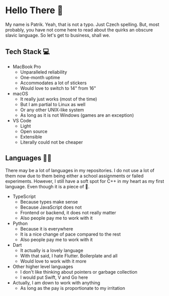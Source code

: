 # Hello There 👋

My name is Patrik. Yeah, that is not a typo. Just Czech spelling. But, most probably, you have not come here to read about the quirks an obscure slavic language. So let's get to business, shall we.

## Tech Stack 💻

* MacBook Pro
  * Unparalleled reliability
  * One-month uptime
  * Accommodates a lot of stickers
  * Would love to switch to 14" from 16"
* macOS
  * It really just works (most of the time)
  * But I am partial to Linux as well
  * Or any other UNIX-like system
  * As long as it is not Windows (games are an exception)
* VS Code
  * Light
  * Open source
  * Extensible
  * Literally could not be cheaper

## Languages 👨‍💻

There may be a lot of languages in my repositories. I do not use a lot of them now due to them being either a school assignments or failed experiments. However, I still have a soft spot for C++ in my heart as my first language. Even though it is a piece of 💩.

* TypeScript
  * Because types make sense
  * Because JavaScript does not
  * Frontend or backend, it does not really matter
  * Also people pay me to work with it
* Python
  * Because it is everywhere
  * It is a nice change of pace compared to the rest
  * Also people pay me to work with it
* Dart
  * It actually is a lovely language
  * With that said, I hate Flutter. Boilerplate and all
  * Would love to work with it more
* Other higher level languages
  * I don't like thinking about pointers or garbage collection
  * I would put Swift, V and Go here
* Actually, I am down to work with anything
  * As long as the pay is proportionate to my irritation
